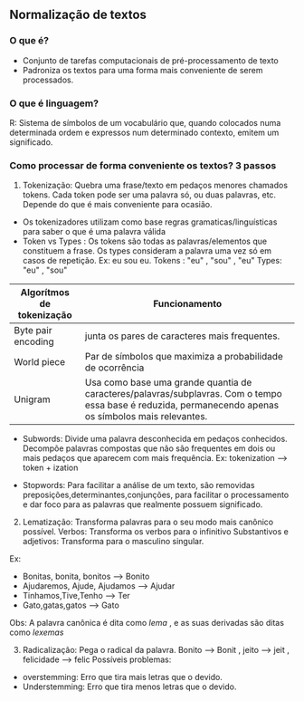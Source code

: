 ## Normalização de textos
### O que é?
- Conjunto de tarefas computacionais de pré-processamento de texto
- Padroniza os textos para uma forma mais conveniente de serem processados.

### O que é linguagem?
R: Sistema de símbolos de um vocabulário que, quando colocados numa determinada ordem e expressos num determinado contexto, emitem um significado.

### Como processar de forma conveniente os textos? 3 passos

1) Tokenização: Quebra uma frase/texto em pedaços menores chamados tokens. Cada token pode ser uma palavra só, ou duas palavras, etc. Depende do que é mais conveniente para ocasião.
- Os tokenizadores utilizam como base regras gramaticas/linguísticas para saber o que é uma palavra válida
- Token vs Types : Os tokens são todas as palavras/elementos que constituem a frase. Os types consideram a palavra uma vez só em casos de repetição.
Ex: eu sou eu. Tokens : "eu" , "sou" , "eu" Types: "eu" , "sou"

Algorítmos de tokenização | Funcionamento
------------------------- | --------------
Byte pair encoding| junta os pares de caracteres mais frequentes.
World piece| Par de símbolos que maximiza a probabilidade de ocorrência
Unigram| Usa como base uma grande quantia de caracteres/palavras/subplavras. Com o tempo essa base é reduzida, permanecendo apenas os símbolos mais relevantes.

- Subwords: Divide uma palavra desconhecida em pedaços conhecidos. Decompõe palavras compostas que não são frequentes em dois ou mais pedaços que aparecem com mais frequência. 
Ex: tokenization --> token + ization

- Stopwords: Para facilitar a análise de um texto, são removidas preposições,determinantes,conjunções, para facilitar o processamento e dar foco para as palavras que realmente possuem significado.


2) Lematização: Transforma palavras para o seu modo mais canônico possível.
Verbos: Transforma os verbos para o infinitivo
Substantivos e adjetivos: Transforma para o masculino singular.

Ex:
- Bonitas, bonita, bonitos --> Bonito
- Ajudaremos, Ajude, Ajudamos --> Ajudar
- Tinhamos,Tive,Tenho --> Ter
- Gato,gatas,gatos --> Gato

Obs: A palavra canônica é dita como *lema* , e as suas derivadas são ditas como *lexemas*

3) Radicalização: Pega o radical da palavra. Bonito --> Bonit , jeito --> jeit , felicidade --> felic
Possíveis problemas:
- overstemming: Erro que tira mais letras que o devido.
- Understemming: Erro que tira menos letras que o devido.


